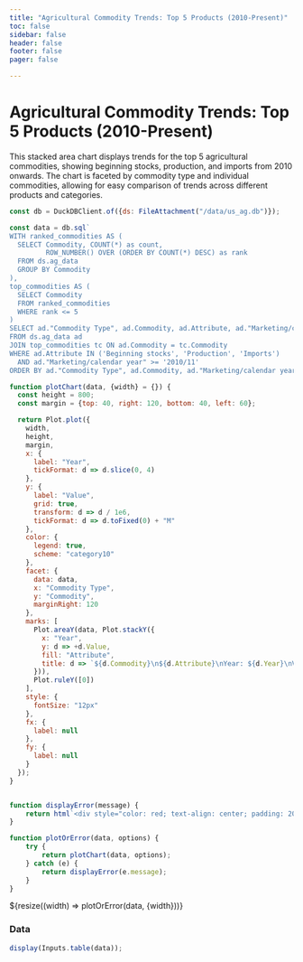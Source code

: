 ```yaml
---
title: "Agricultural Commodity Trends: Top 5 Products (2010-Present)"
toc: false
sidebar: false
header: false
footer: false
pager: false

---
```


# Agricultural Commodity Trends: Top 5 Products (2010-Present)

This stacked area chart displays trends for the top 5 agricultural commodities, showing beginning stocks, production, and imports from 2010 onwards. The chart is faceted by commodity type and individual commodities, allowing for easy comparison of trends across different products and categories.


```js
const db = DuckDBClient.of({ds: FileAttachment("/data/us_ag.db")});
```

```js
const data = db.sql`
WITH ranked_commodities AS (
  SELECT Commodity, COUNT(*) as count,
         ROW_NUMBER() OVER (ORDER BY COUNT(*) DESC) as rank
  FROM ds.ag_data
  GROUP BY Commodity
),
top_commodities AS (
  SELECT Commodity
  FROM ranked_commodities
  WHERE rank <= 5
)
SELECT ad."Commodity Type", ad.Commodity, ad.Attribute, ad."Marketing/calendar year" as Year, ad."Value text" as Value
FROM ds.ag_data ad
JOIN top_commodities tc ON ad.Commodity = tc.Commodity
WHERE ad.Attribute IN ('Beginning stocks', 'Production', 'Imports')
  AND ad."Marketing/calendar year" >= '2010/11'
ORDER BY ad."Commodity Type", ad.Commodity, ad."Marketing/calendar year", ad.Attribute`
```


```js
function plotChart(data, {width} = {}) {
  const height = 800;
  const margin = {top: 40, right: 120, bottom: 40, left: 60};

  return Plot.plot({
    width,
    height,
    margin,
    x: {
      label: "Year",
      tickFormat: d => d.slice(0, 4)
    },
    y: {
      label: "Value",
      grid: true,
      transform: d => d / 1e6,
      tickFormat: d => d.toFixed(0) + "M"
    },
    color: {
      legend: true,
      scheme: "category10"
    },
    facet: {
      data: data,
      x: "Commodity Type",
      y: "Commodity",
      marginRight: 120
    },
    marks: [
      Plot.areaY(data, Plot.stackY({
        x: "Year",
        y: d => +d.Value,
        fill: "Attribute",
        title: d => `${d.Commodity}\n${d.Attribute}\nYear: ${d.Year}\nValue: ${(+d.Value).toLocaleString()}`
      })),
      Plot.ruleY([0])
    ],
    style: {
      fontSize: "12px"
    },
    fx: {
      label: null
    },
    fy: {
      label: null
    }
  });
}


function displayError(message) {
    return html`<div style="color: red; text-align: center; padding: 20px;">Error: ${message}</div>`;
}

function plotOrError(data, options) {
    try {
        return plotChart(data, options);
    } catch (e) {
        return displayError(e.message);
    }
}
```


<div class="grid grid-cols-1">
    <div class="card">
        ${resize((width) => plotOrError(data, {width}))}
    </div>
</div>

### Data

```js
display(Inputs.table(data));
```